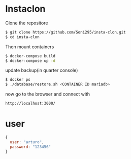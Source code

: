 # Instaclon

Clone the repositore
```bash
$ git clone https://github.com/Soni295/insta-clon.git
$ cd insta-clon
```

Then mount containers
```bash
$ docker-compose build
$ docker-compose up -d
```

update backup(in quarter console)
```bash
$ docker ps
$ ./database/restore.sh <CONTAINER ID mariadb>
```

now go to the browser and connect with
```bash
http://localhost:3000/
```

# user
```js
{
  user: "arturo",
  password: "123456"
}
```